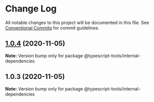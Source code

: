 # Change Log

All notable changes to this project will be documented in this file.
See [Conventional Commits](https://conventionalcommits.org) for commit guidelines.

## [1.0.4](https://github.com/typescript-tools/typescript-tools/compare/@typescript-tools/internal-dependencies@1.0.3...@typescript-tools/internal-dependencies@1.0.4) (2020-11-05)

**Note:** Version bump only for package @typescript-tools/internal-dependencies





## 1.0.3 (2020-11-05)

**Note:** Version bump only for package @typescript-tools/internal-dependencies
